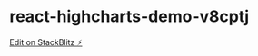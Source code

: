 # react-highcharts-demo-v8cptj

[Edit on StackBlitz ⚡️](https://stackblitz.com/edit/react-highcharts-demo-v8cptj)